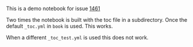 This is a demo notebook for issue
[1461](https://github.com/executablebooks/jupyter-book/issues/1461)

Two times the notebook is built with the toc file in a subdirectory. 
Once the default `_toc.yml` in `book` is used. This works. 

When a different `_toc_test.yml` is used this does not work. 

